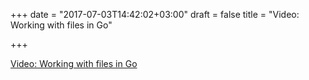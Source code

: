 +++
date = "2017-07-03T14:42:02+03:00"
draft = false
title = "Video: Working with files in Go"

+++

<p><a href="https://youtu.be/hfwXJAFi5cQ">Video: Working with files in Go</a></p>